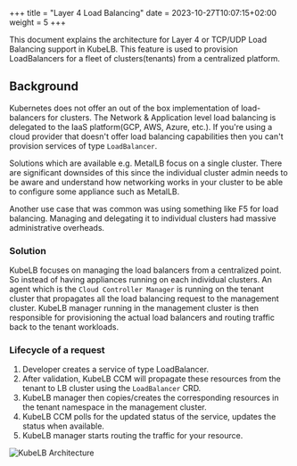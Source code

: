 +++
title = "Layer 4 Load Balancing"
date = 2023-10-27T10:07:15+02:00
weight = 5
+++

This document explains the architecture for Layer 4 or TCP/UDP Load Balancing support in KubeLB. This feature is used to provision LoadBalancers for a fleet of clusters(tenants) from a centralized platform.

## Background

Kubernetes does not offer an out of the box implementation of load-balancers for clusters. The Network & Application level load balancing is delegated to the IaaS platform(GCP, AWS, Azure, etc.). If you're using a cloud provider that doesn't offer load balancing capabilities then you can't provision services of type `LoadBalancer`.

Solutions which are available e.g. MetalLB focus on a single cluster. There are significant downsides of this since the individual cluster admin needs to be aware and understand how networking works in your cluster to be able to configure some appliance such as MetalLB.

Another use case that was common was using something like F5 for load balancing. Managing and delegating it to individual clusters had massive administrative overheads.

### Solution

KubeLB focuses on managing the load balancers from a centralized point. So instead of having appliances running on each individual clusters. An agent which is the `Cloud Controller Manager` is running on the tenant cluster that propagates all the load balancing request to the management cluster. KubeLB manager running in the management cluster is then responsible for provisioning the actual load balancers and routing traffic back to the tenant workloads.

### Lifecycle of a request

1. Developer creates a service of type LoadBalancer.
2. After validation, KubeLB CCM will propagate these resources from the tenant to LB cluster using the `LoadBalancer` CRD.
3. KubeLB manager then copies/creates the corresponding resources in the tenant namespace in the management cluster.
4. KubeLB CCM polls for the updated status of the service, updates the status when available.
5. KubeLB manager starts routing the traffic for your resource.

![KubeLB Architecture](/img/kubelb/common/architecture.png "KubeLB Architecture")
